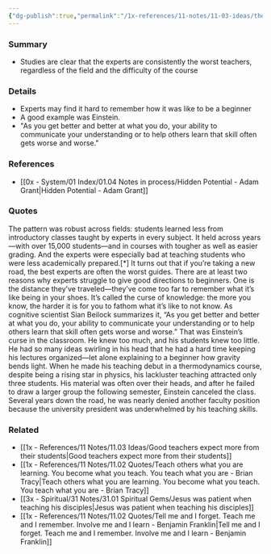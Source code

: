 ```yaml
---
{"dg-publish":true,"permalink":"/1x-references/11-notes/11-03-ideas/the-most-expert-are-the-worst-teachers/","title":"The most expert are the worst teachers","created":"2024-06-05T17:48:29.406+03:00","updated":"2024-06-05T22:56:35.882+03:00"}
---
```



### Summary
- Studies are clear that the experts are consistently the worst teachers, regardless of the field and the difficulty of the course

### Details
- Experts may find it hard to remember how it was like to be a beginner
- A good example was Einstein.
- "As you get better and better at what you do, your ability to communicate your understanding or to help others learn that skill often gets worse and worse."

### References
- [[0x - System/01 Index/01.04 Notes in process/Hidden Potential - Adam Grant\|Hidden Potential - Adam Grant]]

### Quotes
The pattern was robust across fields: students learned less from introductory classes taught by experts in every subject. It held across years —with over 15,000 students—and in courses with tougher as well as easier grading. And the experts were especially bad at teaching students who were less academically prepared.[*] It turns out that if you’re taking a new road, the best experts are often the worst guides. There are at least two reasons why experts struggle to give good directions to beginners. One is the distance they’ve traveled—they’ve come too far to remember what it’s like being in your shoes. It’s called the curse of knowledge: the more you know, the harder it is for you to fathom what it’s like to not know. As cognitive scientist Sian Beilock summarizes it, “As you get better and better at what you do, your ability to communicate your understanding or to help others learn that skill often gets worse and worse.” That was Einstein’s curse in the classroom. He knew too much, and his students knew too little. He had so many ideas swirling in his head that he had a hard time keeping his lectures organized—let alone explaining to a beginner how gravity bends light. When he made his teaching debut in a thermodynamics course, despite being a rising star in physics, his lackluster teaching attracted only three students. His material was often over their heads, and after he failed to draw a larger group the following semester, Einstein canceled the class. Several years down the road, he was nearly denied another faculty position because the university president was underwhelmed by his teaching skills.

### Related
- [[1x - References/11 Notes/11.03 Ideas/Good teachers expect more from their students\|Good teachers expect more from their students]]
- [[1x - References/11 Notes/11.02 Quotes/Teach others what you are learning. You become what you teach. You teach what you are - Brian Tracy\|Teach others what you are learning. You become what you teach. You teach what you are - Brian Tracy]]
- [[3x - Spiritual/31 Notes/31.01 Spiritual Gems/Jesus was patient when teaching his disciples\|Jesus was patient when teaching his disciples]]
- [[1x - References/11 Notes/11.02 Quotes/Tell me and I forget. Teach me and I remember. Involve me and I learn - Benjamin Franklin\|Tell me and I forget. Teach me and I remember. Involve me and I learn - Benjamin Franklin]]